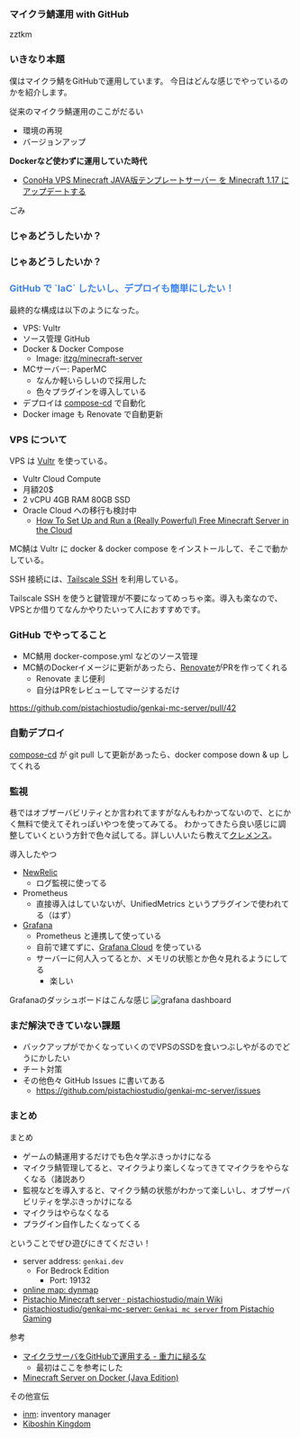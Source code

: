 <section>

### マイクラ鯖運用 with GitHub

zztkm

</section><section>

### いきなり本題

僕はマイクラ鯖をGitHubで運用しています。
今日はどんな感じでやっているのかを紹介します。

</section><section>

従来のマイクラ鯖運用のここがだるい

- 環境の再現
- バージョンアップ

</section><section>

**Dockerなど使わずに運用していた時代**
- [ConoHa VPS Minecraft JAVA版テンプレートサーバー を Minecraft 1.17 にアップデートする](https://zenn.dev/tkm/articles/b802d5a8f9fffc6c4406)

</section><section>

ごみ

</section>
<section data-auto-animate>

### じゃあどうしたいか？

</section>
<section data-auto-animate>

### じゃあどうしたいか？
<h3 style="color: #3B82F6;">GitHub で `IaC` したいし、デプロイも簡単にしたい！</h3>


</section><section>

最終的な構成は以下のようになった。

- VPS: Vultr
- ソース管理 GitHub
- Docker & Docker Compose
    - Image: [itzg/minecraft-server](https://docker-minecraft-server.readthedocs.io/en/latest/)
- MCサーバー: PaperMC
    - なんか軽いらしいので採用した
    - 色々プラグインを導入している
- デプロイは [compose-cd](https://github.com/sksat/compose-cd) で自動化
- Docker image も Renovate で自動更新

</section><section>

### VPS について

</section><section>

VPS は [Vultr](https://www.vultr.com/) を使っている。

- Vultr Cloud Compute
- 月額20$
- 2 vCPU 4GB RAM 80GB SSD
- Oracle Cloud への移行も検討中
    - [How To Set Up and Run a (Really Powerful) Free Minecraft Server in the Cloud](https://blogs.oracle.com/developers/post/how-to-set-up-and-run-a-really-powerful-free-minecraft-server-in-the-cloud)

</section><section>

MC鯖は Vultr に docker & docker compose をインストールして、そこで動かしている。

SSH 接続には、[Tailscale SSH](https://tailscale.com/tailscale-ssh/) を利用している。

Tailscale SSH を使うと鍵管理が不要になってめっちゃ楽。導入も楽なので、VPSとか借りてなんかやりたいって人におすすめです。

</section><section>

### GitHub でやってること

</section><section>

- MC鯖用 docker-compose.yml などのソース管理
- MC鯖のDockerイメージに更新があったら、[Renovate](https://docs.renovatebot.com/)がPRを作ってくれる
    - Renovate まじ便利
    - 自分はPRをレビューしてマージするだけ

https://github.com/pistachiostudio/genkai-mc-server/pull/42

</section><section>

### 自動デプロイ

[compose-cd](https://github.com/sksat/compose-cd) が git pull して更新があったら、docker compose down & up してくれる

</section><section>

### 監視

</section><section>

巷ではオブザーバビリティとか言われてますがなんもわかってないので、とにかく無料で使えてそれっぽいやつを使ってみてる。
わかってきたら良い感じに調整していくという方針で色々試してる。詳しい人いたら教えて[クレメンス](https://kotaete-clemens.veltiosoft.dev/#/)。

</section><section>

導入したやつ
- [NewRelic](https://newrelic.com/jp)
    - ログ監視に使ってる
- Prometheus
    - 直接導入はしていないが、UnifiedMetrics というプラグインで使われてる（はず）
- [Grafana](https://grafana.com/)
    - Prometheus と連携して使っている
    - 自前で建てずに、[Grafana Cloud](https://grafana.com/products/cloud/) を使っている
    - サーバーに何人入ってるとか、メモリの状態とか色々見れるようにしてる
        - 楽しい


</section><section>

Grafanaのダッシュボードはこんな感じ
![grafana dashboard](https://github.com/Cubxity/UnifiedMetrics/raw/dev/0.3.x/.github/assets/grafana.png)

</section><section>

### まだ解決できていない課題

</section><section>

- バックアップがでかくなっていくのでVPSのSSDを食いつぶしやがるのでどうにかしたい
- チート対策
- その他色々 GitHub Issues に書いてある
    - https://github.com/pistachiostudio/genkai-mc-server/issues

</section><section>

### まとめ

</section><section>

まとめ
- ゲームの鯖運用するだけでも色々学ぶきっかけになる
- マイクラ鯖管理してると、マイクラより楽しくなってきてマイクラをやらなくなる（諸説あり
- 監視などを導入すると、マイクラ鯖の状態がわかって楽しいし、オブザーバビリティを学ぶきっかけになる
- マイクラはやらなくなる
- プラグイン自作したくなってくる

</section><section>

ということでぜひ遊びにきてください！
- server address: `genkai.dev`
    - For Bedrock Edition
        - Port: 19132
- [online map: dynmap](https://genkai.dev) 
- [Pistachio Minecraft server · pistachiostudio/main Wiki](https://github.com/pistachiostudio/main/wiki/Pistachio-Minecraft-server)
- [pistachiostudio/genkai-mc-server: `Genkai mc server` from Pistachio Gaming](https://github.com/pistachiostudio/genkai-mc-server)

</section><section>

参考

- [マイクラサーバをGitHubで運用する - 重力に縋るな](https://sksat.hatenablog.com/entry/2021/08/26/015620)
    - 最初はここを参考にした
- [Minecraft Server on Docker (Java Edition)](https://docker-minecraft-server.readthedocs.io/en/latest/)


</section><section>

その他宣伝

- [inm](https://github.com/zztkm/inm): inventory manager
- [Kiboshin Kingdom](https://kiboshin.xyz)

</section>